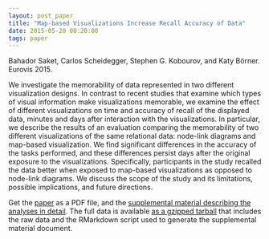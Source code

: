 ```yaml
---
layout: post_paper
title: "Map-based Visualizations Increase Recall Accuracy of Data"
date: 2015-05-20 00:20:00
tags: paper
---
```


Bahador Saket, Carlos Scheidegger, Stephen G. Kobourov, and Katy
Börner. Eurovis 2015.

We investigate the memorability of data represented in two different
visualization designs. In contrast to recent studies that examine
which types of visual information make visualizations memorable, we
examine the effect of different visualizations on time and accuracy of
recall of the displayed data, minutes and days after interaction with
the visualizations. In particular, we describe the results of an
evaluation comparing the memorability of two different visualizations
of the same relational data: node-link diagrams and map-based
visualization. We find significant differences in the accuracy of the
tasks performed, and these differences persist days after the original
exposure to the visualizations. Specifically, participants in the
study recalled the data better when exposed to map-based
visualizations as opposed to node-link diagrams. We discuss the scope
of the study and its limitations, possible implications, and future
directions.

Get the [paper](/static/papers/eurovis_long_2015.pdf) as a PDF file,
and the [supplemental material describing the analyses in
detail](/static/papers/eurovis_long_2015_supplemental.pdf). The full data is
available [as a gzipped tarball](/static/papers/eurovis_long_2015_supplemental.tar.gz) that includes the raw data and the RMarkdown
script used to generate the supplemental material document.
